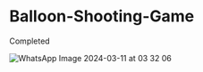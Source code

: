 # Balloon-Shooting-Game
 Completed
 
![WhatsApp Image 2024-03-11 at 03 32 06](https://github.com/mehmetsabanci/Balloon-Shooting-Game/assets/156480573/3c3032eb-15fe-4e9a-ab13-b53133410e59)
